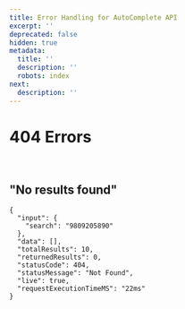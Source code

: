 ```yaml
---
title: Error Handling for AutoComplete API
excerpt: ''
deprecated: false
hidden: true
metadata:
  title: ''
  description: ''
  robots: index
next:
  description: ''
---
```

# 404 Errors

<br />

## "No results found"

```
{
  "input": {
    "search": "9809205890"
  },
  "data": [],
  "totalResults": 10,
  "returnedResults": 0,
  "statusCode": 404,
  "statusMessage": "Not Found",
  "live": true,
  "requestExecutionTimeMS": "22ms"
}
```
